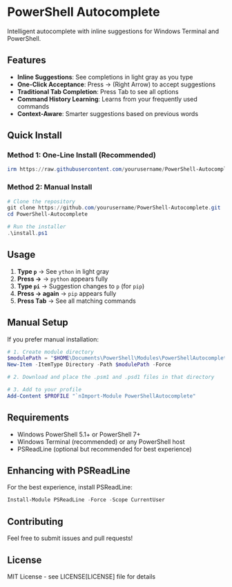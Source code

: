 # PowerShell Autocomplete

Intelligent autocomplete with inline suggestions for Windows Terminal and PowerShell.

## Features

- **Inline Suggestions**: See completions in light gray as you type
- **One-Click Acceptance**: Press → (Right Arrow) to accept suggestions  
- **Traditional Tab Completion**: Press Tab to see all options
- **Command History Learning**: Learns from your frequently used commands
- **Context-Aware**: Smarter suggestions based on previous words

## Quick Install

### Method 1: One-Line Install (Recommended)
```powershell
irm https://raw.githubusercontent.com/yourusername/PowerShell-Autocomplete/main/install.ps1 | iex
```

### Method 2: Manual Install
```powershell
# Clone the repository
git clone https://github.com/yourusername/PowerShell-Autocomplete.git
cd PowerShell-Autocomplete

# Run the installer
.\install.ps1
```

## Usage

1. **Type `p`** → See `ython` in light gray
2. **Press →** → `python` appears fully  
3. **Type `pi`** → Suggestion changes to `p` (for `pip`)
4. **Press → again** → `pip` appears fully
5. **Press Tab** → See all matching commands

## Manual Setup

If you prefer manual installation:

```powershell
# 1. Create module directory
$modulePath = "$HOME\Documents\PowerShell\Modules\PowerShellAutocomplete"
New-Item -ItemType Directory -Path $modulePath -Force

# 2. Download and place the .psm1 and .psd1 files in that directory

# 3. Add to your profile
Add-Content $PROFILE "`nImport-Module PowerShellAutocomplete"
```

## Requirements

- Windows PowerShell 5.1+ or PowerShell 7+
- Windows Terminal (recommended) or any PowerShell host
- PSReadLine (optional but recommended for best experience)

## Enhancing with PSReadLine

For the best experience, install PSReadLine:
```powershell
Install-Module PSReadLine -Force -Scope CurrentUser
```

## Contributing

Feel free to submit issues and pull requests!

## License

MIT License - see LICENSE[LICENSE] file for details